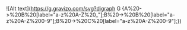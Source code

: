 ![Alt text](https://g.gravizo.com/svg?digraph G {A%20->%20B%20[label="a-z%20A-Z%20_"];B%20->%20B%20[label="a-z%20A-Z%200-9"];B%20->%20C%20[label="a-z%20A-Z%200-9"];})
